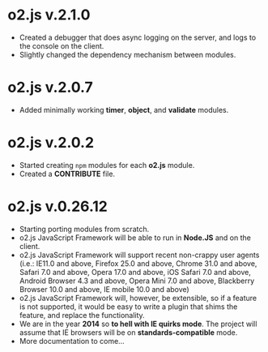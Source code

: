 # o2.js v.2.1.0

* Created a debugger that does async logging on the server, and logs to the console on the client.
* Slightly changed the dependency mechanism between modules.

# o2.js v.2.0.7

* Added minimally working **timer**, **object**, and **validate** modules.

# o2.js v.2.0.2

* Started creating `npm` modules for each **o2.js** module.
* Created a **CONTRIBUTE** file.

# o2.js v.0.26.12

* Starting porting modules from scratch.
* o2.js JavaScript Framework will be able to run in **Node.JS** and on the client.
* o2.js JavaScript Framework will support recent non-crappy user agents (i.e.: IE11.0 and above, Firefox 25.0 and above, Chrome 31.0 and above, Safari 7.0 and above, Opera 17.0 and above, iOS Safari 7.0 and above, Android Browser 4.3 and above, Opera Mini 7.0 and above, Blackberry Browser 10.0 and above, IE mobile 10.0 and above)
* o2.js JavaScript Framework will, however, be extensible, so if a feature is not supported, it would be easy to write a plugin that shims the feature, and replace the functionality.
* We are in the year **2014** so **to hell with IE quirks mode**. The project will assume that IE browsers will be on **standards-compatible** mode.
* More documentation to come&hellip;
